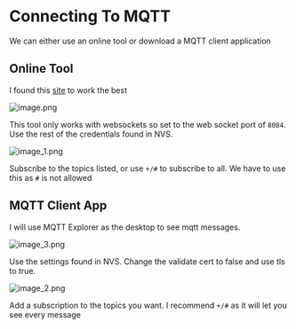# Connecting To MQTT

We can either use an online tool or download a MQTT client application

## Online Tool

I found this [site](https://mqttx.app/web-client) to work the best

![image.png](image.png)

This tool only works with websockets so set to the web socket port of `8084`. Use the rest of the credentials found in NVS.

![image_1.png](image_1.png)

Subscribe to the topics listed, or use `+/#` to subscribe to all. We have to use this as `#` is not allowed

## MQTT Client App

I will use MQTT Explorer as the desktop to see mqtt messages.

![image_3.png](image_3.png)

Use the settings found in NVS. Change the validate cert to false and use tls to true.

![image_2.png](image_2.png)

Add a subscription to the topics you want. I recommend `+/#` as it will let you see every message